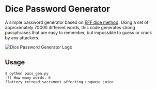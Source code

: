 # Dice Password Generator
A simple password generator based on [EFF dice method](https://www.eff.org/dice). Using a set of approximately 70000 different words, this code generates strong passphrases that are easy to remember, but impossible to guess or crack by any attackers.

![Dice Password Generator Logo](https://github.com/JLowborn/Dice-Password-Generator/assets/64245567/74f385b7-50b6-45e6-b3c7-b219aeb9655f)

## Usage
```
$ python pass_gen.py 
[?] How many words: 6
flattery retread sacrament affecting unquote juice
```
